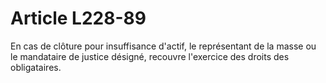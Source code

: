 # Article L228-89

En cas de clôture pour insuffisance d'actif, le représentant de la masse ou le mandataire de justice désigné, recouvre l'exercice des droits des obligataires.
